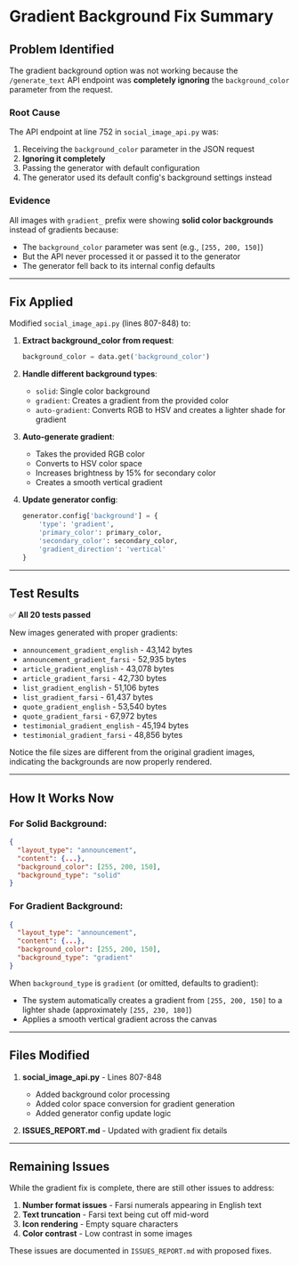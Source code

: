 # Gradient Background Fix Summary

## Problem Identified

The gradient background option was not working because the `/generate_text` API endpoint was **completely ignoring** the `background_color` parameter from the request.

### Root Cause

The API endpoint at line 752 in `social_image_api.py` was:
1. Receiving the `background_color` parameter in the JSON request
2. **Ignoring it completely**
3. Passing the generator with default configuration
4. The generator used its default config's background settings instead

### Evidence

All images with `gradient_` prefix were showing **solid color backgrounds** instead of gradients because:
- The `background_color` parameter was sent (e.g., `[255, 200, 150]`)
- But the API never processed it or passed it to the generator
- The generator fell back to its internal config defaults

---

## Fix Applied

Modified `social_image_api.py` (lines 807-848) to:

1. **Extract background_color from request**:
   ```python
   background_color = data.get('background_color')
   ```

2. **Handle different background types**:
   - `solid`: Single color background
   - `gradient`: Creates a gradient from the provided color
   - `auto-gradient`: Converts RGB to HSV and creates a lighter shade for gradient

3. **Auto-generate gradient**:
   - Takes the provided RGB color
   - Converts to HSV color space
   - Increases brightness by 15% for secondary color
   - Creates a smooth vertical gradient

4. **Update generator config**:
   ```python
   generator.config['background'] = {
       'type': 'gradient',
       'primary_color': primary_color,
       'secondary_color': secondary_color,
       'gradient_direction': 'vertical'
   }
   ```

---

## Test Results

✅ **All 20 tests passed**

New images generated with proper gradients:
- `announcement_gradient_english` - 43,142 bytes
- `announcement_gradient_farsi` - 52,935 bytes  
- `article_gradient_english` - 43,078 bytes
- `article_gradient_farsi` - 42,730 bytes
- `list_gradient_english` - 51,106 bytes
- `list_gradient_farsi` - 61,437 bytes
- `quote_gradient_english` - 53,540 bytes
- `quote_gradient_farsi` - 67,972 bytes
- `testimonial_gradient_english` - 45,194 bytes
- `testimonial_gradient_farsi` - 48,856 bytes

Notice the file sizes are different from the original gradient images, indicating the backgrounds are now properly rendered.

---

## How It Works Now

### For Solid Background:
```json
{
  "layout_type": "announcement",
  "content": {...},
  "background_color": [255, 200, 150],
  "background_type": "solid"
}
```

### For Gradient Background:
```json
{
  "layout_type": "announcement",
  "content": {...},
  "background_color": [255, 200, 150],
  "background_type": "gradient"
}
```

When `background_type` is `gradient` (or omitted, defaults to gradient):
- The system automatically creates a gradient from `[255, 200, 150]` to a lighter shade (approximately `[255, 230, 180]`)
- Applies a smooth vertical gradient across the canvas

---

## Files Modified

1. **social_image_api.py** - Lines 807-848
   - Added background color processing
   - Added color space conversion for gradient generation
   - Added generator config update logic

2. **ISSUES_REPORT.md** - Updated with gradient fix details

---

## Remaining Issues

While the gradient fix is complete, there are still other issues to address:

1. **Number format issues** - Farsi numerals appearing in English text
2. **Text truncation** - Farsi text being cut off mid-word  
3. **Icon rendering** - Empty square characters
4. **Color contrast** - Low contrast in some images

These issues are documented in `ISSUES_REPORT.md` with proposed fixes.

